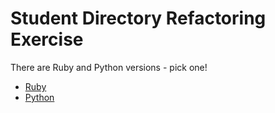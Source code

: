 # Student Directory Refactoring Exercise

There are Ruby and Python versions - pick one!

- [Ruby](./ruby/README.md)
- [Python](./python/README.md)
